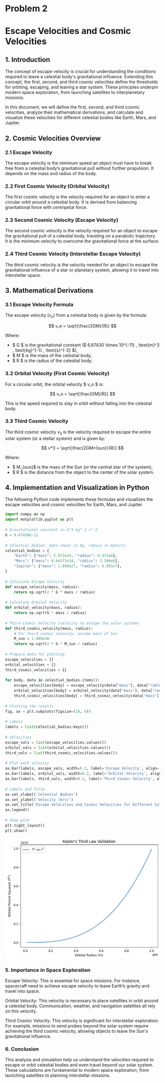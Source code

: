 # Problem 2

# Escape Velocities and Cosmic Velocities

## 1. Introduction

The concept of escape velocity is crucial for understanding the conditions required to leave a celestial body's gravitational influence. Extending this concept, the first, second, and third cosmic velocities define the thresholds for orbiting, escaping, and leaving a star system. These principles underpin modern space exploration, from launching satellites to interplanetary missions.

In this document, we will define the first, second, and third cosmic velocities, analyze their mathematical derivations, and calculate and visualize these velocities for different celestial bodies like Earth, Mars, and Jupiter.

## 2. Cosmic Velocities Overview

### 2.1 Escape Velocity

The escape velocity is the minimum speed an object must have to break free from a celestial body’s gravitational pull without further propulsion. It depends on the mass and radius of the body.

### 2.2 First Cosmic Velocity (Orbital Velocity)

The first cosmic velocity is the velocity required for an object to enter a circular orbit around a celestial body. It is derived from balancing gravitational force with centripetal force.

### 2.3 Second Cosmic Velocity (Escape Velocity)

The second cosmic velocity is the velocity required for an object to escape the gravitational pull of a celestial body, traveling on a parabolic trajectory. It is the minimum velocity to overcome the gravitational force at the surface.

### 2.4 Third Cosmic Velocity (Interstellar Escape Velocity)

The third cosmic velocity is the velocity needed for an object to escape the gravitational influence of a star or planetary system, allowing it to travel into interstellar space.

## 3. Mathematical Derivations

### 3.1 Escape Velocity Formula

The escape velocity $( v_e)$ from a celestial body is given by the formula:

$$
v_e = \sqrt{\frac{2GM}{R}}
$$

Where:

- $ G $ is the gravitational constant ($ 6.67430 \times 10^{-11} \, \text{m}^3 \, \text{kg}^{-1} \, \text{s}^{-2} $),
- $ M $ is the mass of the celestial body,
- $ R $ is the radius of the celestial body.

### 3.2 Orbital Velocity (First Cosmic Velocity)

For a circular orbit, the orbital velocity $ v_o $ is:

$$ v_o = \sqrt{\frac{GM}{R}} $$

This is the speed required to stay in orbit without falling into the celestial body.

### 3.3 Third Cosmic Velocity

The third cosmic velocity $v_3$ is the velocity required to escape the entire solar system (or a stellar system) and is given by:

$$ v*3 = \sqrt{\frac{2GM*{sun}}{R}} $$

Where:

- $ M\_{sun}$ is the mass of the Sun (or the central star of the system),
- $ R $ is the distance from the object to the center of the solar system.

## 4. Implementation and Visualization in Python

The following Python code implements these formulas and visualizes the escape velocities and cosmic velocities for Earth, Mars, and Jupiter.

```python
import numpy as np
import matplotlib.pyplot as plt

# Gravitational constant in m^3 kg^-1 s^-2
G = 6.67430e-11

# Celestial bodies' data (mass in kg, radius in meters)
celestial_bodies = {
    "Earth": {"mass": 5.972e24, "radius": 6.371e6},
    "Mars": {"mass": 0.64171e24, "radius": 3.396e6},
    "Jupiter": {"mass": 1.898e27, "radius": 6.991e7},
}

# Calculate Escape Velocity
def escape_velocity(mass, radius):
    return np.sqrt(2 * G * mass / radius)

# Calculate Orbital Velocity
def orbital_velocity(mass, radius):
    return np.sqrt(G * mass / radius)

# Third Cosmic Velocity (velocity to escape the solar system)
def third_cosmic_velocity(mass, radius):
    # For third cosmic velocity, assume mass of Sun
    M_sun = 1.989e30
    return np.sqrt(2 * G * M_sun / radius)

# Prepare data for plotting
escape_velocities = {}
orbital_velocities = {}
third_cosmic_velocities = {}

for body, data in celestial_bodies.items():
    escape_velocities[body] = escape_velocity(data["mass"], data["radius"])
    orbital_velocities[body] = orbital_velocity(data["mass"], data["radius"])
    third_cosmic_velocities[body] = third_cosmic_velocity(data["mass"], data["radius"])

# Plotting the results
fig, ax = plt.subplots(figsize=(10, 6))

# Labels
labels = list(celestial_bodies.keys())

# Velocities
escape_vals = list(escape_velocities.values())
orbital_vals = list(orbital_velocities.values())
third_vals = list(third_cosmic_velocities.values())

# Plot each velocity
ax.bar(labels, escape_vals, width=0.2, label='Escape Velocity', align='center')
ax.bar(labels, orbital_vals, width=0.2, label='Orbital Velocity', align='edge')
ax.bar(labels, third_vals, width=0.2, label='Third Cosmic Velocity', align='edge')

# Labels and Title
ax.set_xlabel('Celestial Bodies')
ax.set_ylabel('Velocity (m/s)')
ax.set_title('Escape Velocities and Cosmic Velocities for Different Celestial Bodies')
ax.legend()

# Show plot
plt.tight_layout()
plt.show()
```

![Output](KeplersThirdLaw.png)

### 5. Importance in Space Exploration

Escape Velocity: This is essential for space missions. For instance, spacecraft need to achieve escape velocity to leave Earth’s gravity and travel into space.

Orbital Velocity: This velocity is necessary to place satellites in orbit around a celestial body. Communication, weather, and navigation satellites all rely on this velocity.

Third Cosmic Velocity: This velocity is significant for interstellar exploration. For example, missions to send probes beyond the solar system require achieving the third cosmic velocity, allowing objects to leave the Sun's gravitational influence.

### 6. Conclusion

This analysis and simulation help us understand the velocities required to escape or orbit celestial bodies and even travel beyond our solar system. These calculations are fundamental to modern space exploration, from launching satellites to planning interstellar missions.
